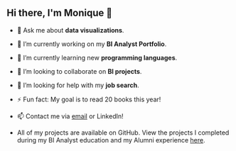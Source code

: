 ## Hi there, I'm Monique 👋

- 💬 Ask me about **data visualizations**.

- 🔭 I’m currently working on my **BI Analyst Portfolio**.
  
- 🌱 I’m currently learning new **programming languages**.
   
- 👯 I’m looking to collaborate on **BI projects**.
  
- 🤔 I’m looking for help with my **job search**.
  
- ⚡ Fun fact: My goal is to read 20 books this year!

- 📫 Contact me via [email](mailto:mforrest135@gmail.com) or LinkedIn!
  
- All of my projects are available on GitHub. View the projects I completed during my BI Analyst education and my Alumni experience [here](https://github.com/mo-forrest/data_projects).
